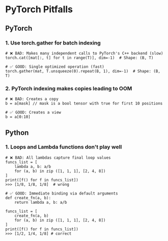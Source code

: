 # PyTorch Pitfalls


## PyTorch

### 1. Use torch.gather for batch indexing
```
# ❌ BAD: Makes many independent calls to PyTorch's C++ backend (slow)
torch.cat([mat[:, t] for t in range(T)], dim=-1)  # Shape: (B, T)

# ✅ GOOD: Single optimized operation (fast)
torch.gather(mat, T.unsqueeze(0).repeat(B, 1), dim=-1)  # Shape: (B, T)
```

### 2. PyTorch indexing makes copies leading to OOM
```
# ❌ BAD: Creates a copy
b = a[mask] // mask is a bool tensor with true for first 10 positions

# ✅ GOOD: Creates a view
b = a[0:10]
```

## Python

### 1. Loops and Lambda functions don't play well

```
# ❌ BAD: All lambdas capture final loop values
funcs_list = [
    lambda a, b: a/b
    for (a, b) in zip ([1, 1, 1], [2, 4, 8])
]
print([f() for f in funcs_list])
>>> [1/8, 1/8, 1/8]  # wrong

# ✅ GOOD: Immediate binding via default arguments
def create_fn(a, b):
    return lambda a, b: a/b

funcs_list = [ 
    create_fn(a, b)
    for (a, b) in zip ([1, 1, 1], [2, 4, 8])
]
print([f() for f in funcs_list])
>>> [1/2, 1/4, 1/8] # correct
```
